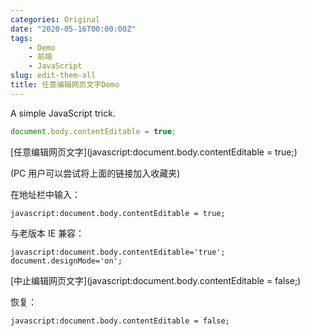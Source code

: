 ```yaml
---
categories: Original
date: "2020-05-16T00:00:00Z"
tags:
    - Demo
    - 前端
    - JavaScript
slug: edit-them-all
title: 任意编辑网页文字Demo
---
```


A simple JavaScript trick.

```javascript
document.body.contentEditable = true;
```

[任意编辑网页文字](javascript:document.body.contentEditable = true;)

(PC 用户可以尝试将上面的链接加入收藏夹)

在地址栏中输入：

```plain
javascript:document.body.contentEditable = true;
```

与老版本 IE 兼容：

```plain
javascript:document.body.contentEditable='true'; document.designMode='on';
```

[中止编辑网页文字](javascript:document.body.contentEditable = false;)

恢复：

```plain
javascript:document.body.contentEditable = false;
```
